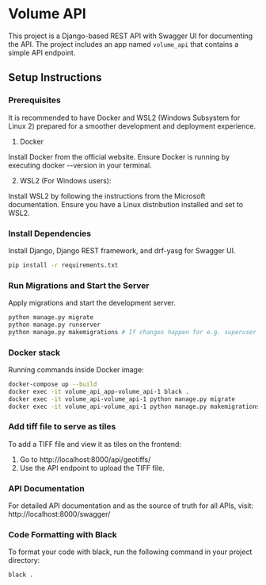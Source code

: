 # Volume API

This project is a Django-based REST API with Swagger UI for documenting the API. The project includes an app named `volume_api` that contains a simple API endpoint.

## Setup Instructions

### Prerequisites

It is recommended to have Docker and WSL2 (Windows Subsystem for Linux 2) prepared for a smoother development and deployment experience.

1. Docker

Install Docker from the official website.
Ensure Docker is running by executing docker --version in your terminal.

2. WSL2 (For Windows users):

Install WSL2 by following the instructions from the Microsoft documentation.
Ensure you have a Linux distribution installed and set to WSL2.

### Install Dependencies
Install Django, Django REST framework, and drf-yasg for Swagger UI.
```bash
pip install -r requirements.txt
```

### Run Migrations and Start the Server
Apply migrations and start the development server.
```bash
python manage.py migrate
python manage.py runserver
python manage.py makemigrations # If changes happen for e.g. superuser
```

### Docker stack
Running commands inside Docker image:
```bash
docker-compose up --build
docker exec -it volume_api_app-volume_api-1 black .
docker exec -it volume_api-volume_api-1 python manage.py migrate
docker exec -it volume_api-volume_api-1 python manage.py makemigrations
```

### Add tiff file to serve as tiles
To add a TIFF file and view it as tiles on the frontend:

1. Go to http://localhost:8000/api/geotiffs/
2. Use the API endpoint to upload the TIFF file.

### API Documentation
For detailed API documentation and as the source of truth for all APIs, visit:
http://localhost:8000/swagger/

### Code Formatting with Black
To format your code with black, run the following command in your project directory:
```bash
black .
```